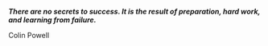 _**There are no secrets to success. It is the result of preparation, hard work, and learning from failure.**_

Colin Powell
